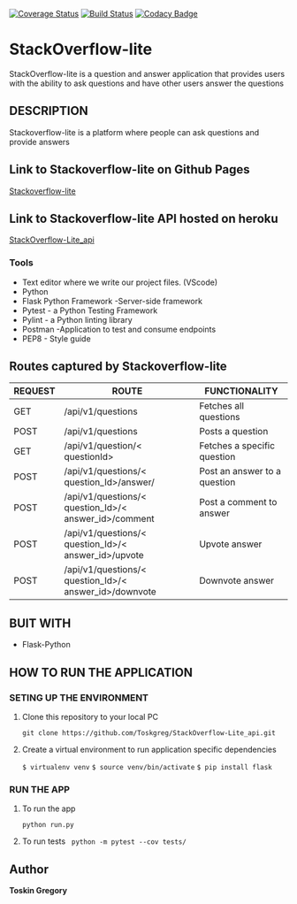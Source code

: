 [![Coverage Status](https://coveralls.io/repos/github/Toskgreg/StackOverflow-Lite_api/badge.svg?branch=develop)](https://coveralls.io/github/Toskgreg/StackOverflow-Lite_api?branch=develop)
[![Build Status](https://travis-ci.org/Toskgreg/StackOverflow-Lite_api.svg?branch=develop)](https://travis-ci.org/Toskgreg/StackOverflow-Lite_api)
[![Codacy Badge](https://api.codacy.com/project/badge/Grade/d9559d4690e544f7ac013e875e77e0f1)](https://www.codacy.com/project/Toskgreg/StackOverflow-Lite_api/dashboard?utm_source=github.com&amp;utm_medium=referral&amp;utm_content=Toskgreg/StackOverflow-Lite_api&amp;utm_campaign=Badge_Grade_Dashboard)
# StackOverflow-lite
StackOverflow-lite is a question and answer application that provides users with the ability to ask questions and have other users answer the questions

## DESCRIPTION

Stackoverflow-lite is a platform where people can ask questions and provide answers

## Link to Stackoverflow-lite on Github Pages

[Stackoverflow-lite](https://toskgreg.github.io/StackOverflow-lite/)

## Link to Stackoverflow-lite API hosted on heroku

[StackOverflow-Lite_api](https://git.heroku.com/stackoverflow-lite12.git)

### Tools

* Text editor where we write our project files. (VScode)
* Python
* Flask Python Framework -Server-side framework
* Pytest - a Python Testing Framework
* Pylint - a Python linting library 
* Postman -Application to test and consume endpoints
* PEP8 - Style guide

## Routes captured by Stackoverflow-lite

 REQUEST | ROUTE | FUNCTIONALITY
 ------- | ----- | -------------
 GET | /api/v1/questions | Fetches all questions
 POST | /api/v1/questions | Posts a question
 GET | /api/v1/question/< questionId> | Fetches a specific question
 POST | /api/v1/questions/< question_Id>/answer/ | Post an answer to a question
 POST | /api/v1/questions/< question_Id>/< answer_id>/comment | Post a comment to answer
 POST | /api/v1/questions/< question_Id>/< answer_id>/upvote | Upvote answer
 POST | /api/v1/questions/< question_Id>/< answer_id>/downvote | Downvote  answer


## BUIT WITH

 * Flask-Python

## HOW TO RUN THE APPLICATION

 ### SETING UP THE ENVIRONMENT
 
 1. Clone this repository to your local PC

    ` git clone https://github.com/Toskgreg/StackOverflow-Lite_api.git `

 2. Create a virtual environment to run application specific dependencies

    ` $ virtualenv venv `
    ` $ source venv/bin/activate `
    ` $ pip install flask `

 ### RUN THE APP

 1. To run the app

    ` python run.py `

 2. To run tests
    `  python -m pytest --cov tests/ `
## Author

**Toskin Gregory**
